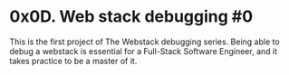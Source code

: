 # 0x0D. Web stack debugging #0

This is the first project of The Webstack debugging series. Being able to debug a webstack is essential for a Full-Stack Software Engineer, and it takes practice to be a master of it.


